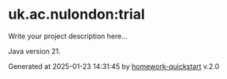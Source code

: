 # uk.ac.nulondon:trial

Write your project description here...

Java version 21.

Generated at 2025-01-23 14:31:45 by [homework-quickstart](https://github.com/atp-mipt/homework-quickstart) v.2.0
